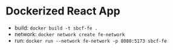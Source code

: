 # Dockerized React App

- build: `docker build -t sbcf-fe .`
- network: `docker network create fe-network`
- run: `docker run --network fe-network -p 8080:5173 sbcf-fe`
